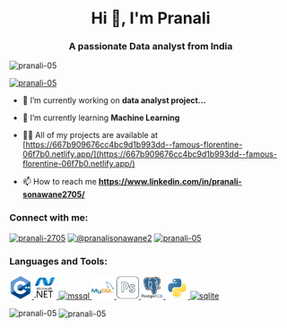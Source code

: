 <h1 align="center">Hi 👋, I'm Pranali</h1>
<h3 align="center">A passionate Data analyst from India</h3>

<p align="left"> <img src="https://komarev.com/ghpvc/?username=pranali-05&label=Profile%20views&color=0e75b6&style=flat" alt="pranali-05" /> </p>

<p align="left"> <a href="https://github.com/ryo-ma/github-profile-trophy"><img src="https://github-profile-trophy.vercel.app/?username=pranali-05" alt="pranali-05" /></a> </p>

- 🔭 I’m currently working on **data analyst project...**

- 🌱 I’m currently learning **Machine Learning**

- 👨‍💻 All of my projects are available at [https://667b909676cc4bc9d1b993dd--famous-florentine-06f7b0.netlify.app/](https://667b909676cc4bc9d1b993dd--famous-florentine-06f7b0.netlify.app/)

- 📫 How to reach me **https://www.linkedin.com/in/pranali-sonawane2705/**

<h3 align="left">Connect with me:</h3>
<p align="left">
<a href="https://linkedin.com/in/pranali-2705" target="blank"><img align="center" src="https://raw.githubusercontent.com/rahuldkjain/github-profile-readme-generator/master/src/images/icons/Social/linked-in-alt.svg" alt="pranali-2705" height="30" width="40" /></a>
<a href="https://www.hackerrank.com/@pranalisonawane2" target="blank"><img align="center" src="https://raw.githubusercontent.com/rahuldkjain/github-profile-readme-generator/master/src/images/icons/Social/hackerrank.svg" alt="@pranalisonawane2" height="30" width="40" /></a>
<a href="https://www.leetcode.com/pranali-05" target="blank"><img align="center" src="https://raw.githubusercontent.com/rahuldkjain/github-profile-readme-generator/master/src/images/icons/Social/leet-code.svg" alt="pranali-05" height="30" width="40" /></a>
</p>

<h3 align="left">Languages and Tools:</h3>
<p align="left"> <a href="https://www.w3schools.com/cpp/" target="_blank" rel="noreferrer"> <img src="https://raw.githubusercontent.com/devicons/devicon/master/icons/cplusplus/cplusplus-original.svg" alt="cplusplus" width="40" height="40"/> </a> <a href="https://dotnet.microsoft.com/" target="_blank" rel="noreferrer"> <img src="https://raw.githubusercontent.com/devicons/devicon/master/icons/dot-net/dot-net-original-wordmark.svg" alt="dotnet" width="40" height="40"/> </a> <a href="https://www.microsoft.com/en-us/sql-server" target="_blank" rel="noreferrer"> <img src="https://www.svgrepo.com/show/303229/microsoft-sql-server-logo.svg" alt="mssql" width="40" height="40"/> </a> <a href="https://www.mysql.com/" target="_blank" rel="noreferrer"> <img src="https://raw.githubusercontent.com/devicons/devicon/master/icons/mysql/mysql-original-wordmark.svg" alt="mysql" width="40" height="40"/> </a> <a href="https://www.photoshop.com/en" target="_blank" rel="noreferrer"> <img src="https://raw.githubusercontent.com/devicons/devicon/master/icons/photoshop/photoshop-line.svg" alt="photoshop" width="40" height="40"/> </a> <a href="https://www.postgresql.org" target="_blank" rel="noreferrer"> <img src="https://raw.githubusercontent.com/devicons/devicon/master/icons/postgresql/postgresql-original-wordmark.svg" alt="postgresql" width="40" height="40"/> </a> <a href="https://www.python.org" target="_blank" rel="noreferrer"> <img src="https://raw.githubusercontent.com/devicons/devicon/master/icons/python/python-original.svg" alt="python" width="40" height="40"/> </a> <a href="https://www.sqlite.org/" target="_blank" rel="noreferrer"> <img src="https://www.vectorlogo.zone/logos/sqlite/sqlite-icon.svg" alt="sqlite" width="40" height="40"/> </a> </p>

<p><img align="left" src="https://github-readme-stats.vercel.app/api/top-langs?username=pranali-05&show_icons=true&locale=en&layout=compact" alt="pranali-05" /></p>

<p>&nbsp;<img align="center" src="https://github-readme-stats.vercel.app/api?username=pranali-05&show_icons=true&locale=en" alt="pranali-05" /></p>

